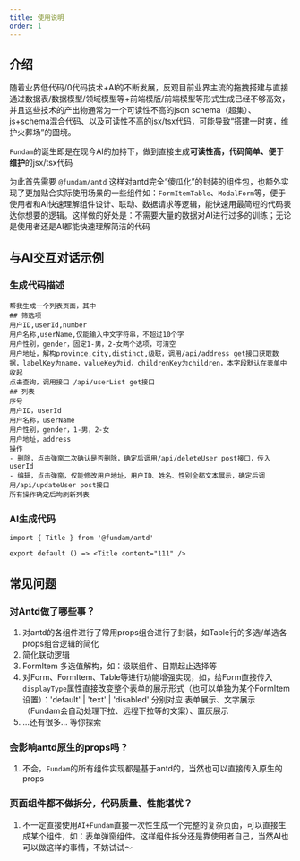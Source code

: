 ```yaml
---
title: 使用说明
order: 1
---
```


## 介绍

随着业界低代码/0代码技术+AI的不断发展，反观目前业界主流的拖拽搭建与直接通过数据表/数据模型/领域模型等+前端模版/前端模型等形式生成已经不够高效，并且这些技术的产出物通常为一个可读性不高的json schema（超集）、js+schema混合代码、以及可读性不高的jsx/tsx代码，可能导致“搭建一时爽，维护火葬场”的囧境。

`Fundam`的诞生即是在现今AI的加持下，做到直接生成**可读性高，代码简单、便于维护**的jsx/tsx代码

为此首先需要 `@fundam/antd` 这样对antd完全“傻瓜化”的封装的组件包，也额外实现了更加贴合实际使用场景的一些组件如：`FormItemTable`、`ModalForm`等，便于使用者和AI快速理解组件设计、联动、数据请求等逻辑，能快速用最简短的代码表达你想要的逻辑。这样做的好处是：不需要大量的数据对AI进行过多的训练；无论是使用者还是AI都能快速理解简洁的代码

## 与AI交互对话示例

### 生成代码描述

```text
帮我生成一个列表页面，其中
## 筛选项
用户ID,userId,number
用户名称,userName,仅能输入中文字符串，不超过10个字
用户性别，gender，固定1-男，2-女两个选项，可清空
用户地址，解构province,city,distinct,级联，调用/api/address get接口获取数据，labelKey为name，valueKey为id，childrenKey为children，本字段默认在表单中收起
点击查询，调用接口 /api/userList get接口
## 列表
序号
用户ID，userId
用户名称，userName
用户性别，gender，1-男，2-女
用户地址，address
操作
- 删除，点击弹窗二次确认是否删除，确定后调用/api/deleteUser post接口，传入userId
- 编辑，点击弹窗，仅能修改用户地址，用户ID、姓名、性别全都文本展示，确定后调用/api/updateUser post接口
所有操作确定后均刷新列表
```

### AI生成代码

```tsx
import { Title } from '@fundam/antd'

export default () => <Title content="111" />
```

## 常见问题

### 对Antd做了哪些事？

1. 对antd的各组件进行了常用props组合进行了封装，如Table行的多选/单选各props组合逻辑的简化
2. 简化联动逻辑
3. FormItem 多选值解构，如：级联组件、日期起止选择等
4. 对Form、FormItem、Table等进行功能增强实现，如，给Form直接传入`displayType`属性直接改变整个表单的展示形式（也可以单独为某个FormItem设置）：'default' | 'text' | 'disabled' 分别对应 表单展示、文字展示（Fundam会自动处理下拉、远程下拉等的文案）、置灰展示
5. ...还有很多... 等你探索

### 会影响antd原生的props吗？

1. 不会，`Fundam`的所有组件实现都是基于antd的，当然也可以直接传入原生的props

### 页面组件都不做拆分，代码质量、性能堪忧？

1. 不一定直接使用`AI+Fundam`直接一次性生成一个完整的复杂页面，可以直接生成某个组件，如：表单弹窗组件。这样组件拆分还是靠使用者自己，当然AI也可以做这样的事情，不妨试试～



